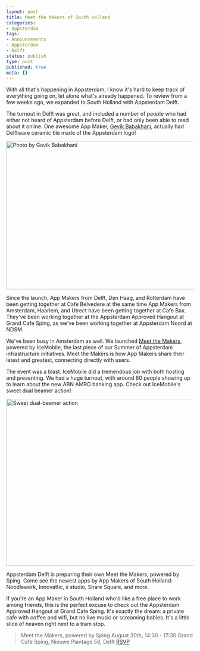```yaml
---
layout: post
title: Meet the Makers of South Holland
categories:
- Appsterdam
tags:
- Announcements
- Appsterdam
- Delft
status: publish
type: post
published: true
meta: {}
---
```

With all that's happening in Appsterdam, I know it's hard to keep track of everything going on, let alone what's already happened. To review from a few weeks ago, we expanded to South Holland with Appsterdam Delft.

The turnout in Delft was great, and included a number of people who had either not heard of Appsterdam before Delft, or had only been able to read about it online. One awesome App Maker, <a href="https://twitter.com/#!/gevik">Gevik Babakhani<a>, actually had Delftware ceramic tile made of the Appsterdam logo!

<img style="display:block; margin-left:auto; margin-right:auto;" src="http://mur.mu.rs/wp-content/uploads/mur.mu.rs/2011/08/5978362491_c24a79516e_b.jpg" alt="Photo by Gevik Babakhani" title="5978362491_c24a79516e_b.jpg" border="0" width="600" height="398" />

Since the launch, App Makers from Delft, Den Haag, and Rotterdam have been getting together at Cafe Belvedere at the same time App Makers from Amsterdam, Haarlem, and Utrect have been getting together at Cafe Bax. They've been working together at the Appsterdam Approved Hangout at Grand Cafe Sping, as we've been working together at Appsterdam Noord at NDSM.

We've been busy in Amsterdam as well. We launched <a href="http://mur.mu.rs/?p=297">Meet the Makers</a>, powered by IceMobile, the last piece of our Summer of Appsterdam infrastructure initiatives. Meet the Makers is how App Makers share their latest and greatest, connecting directly with users.

The event was a blast. IceMobile did a tremendous job with both hosting and presenting. We had a huge turnout, with around 80 people showing up to learn about the new ABN AMRO banking app. Check out IceMobile's sweet dual beamer action!

<img style="display:block; margin-left:auto; margin-right:auto;" src="http://mur.mu.rs/wp-content/uploads/mur.mu.rs/2011/08/DualBeamers.jpg" alt="Sweet dual-beamer action" title="DualBeamers.JPG" border="0" width="600" height="448" />

Appsterdam Delft is preparing their own Meet the Makers, powered by Sping. Come see the newest apps by App Makers of South Holland: Noodlewerk, Innovattic, ii studio, Share Square, and more. 

If you're an App Maker in South Holland who'd like a free place to work among friends, this is the perfect excuse to check out the Appsterdam Approved Hangout at Grand Cafe Sping. It's exactly the dream: a private cafe with coffee and wifi, but no live music or screaming babies. It's a little slice of heaven right next to a tram stop.

<blockquote>
Meet the Makers, powered by Sping
August 30th,  14:30 - 17:30
Grand Cafe Sping, Nieuwe Plantage 58, Delft
<a href="http://www.meetup.com/Appsterdam/events/29415091/">RSVP</a>
</blockquote>
